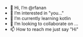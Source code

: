 - 👋 Hi, I’m @rfanan
- 👀 I’m interested in "you..."
- 🌱 I’m currently learning kotlin 
- 💞️ I’m looking to collaborate on ...
- 📫 How to reach me just say "Hi"

<!---
rfanan/rfanan is a ✨ special ✨ repository because its `README.md` (this file) appears on your GitHub profile.
You can click the Preview link to take a look at your changes.
--->
